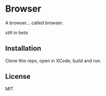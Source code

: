 Browser
=======

A browser... called browser.

*still in beta*

Installation
------------

Clone this repo, open in XCode, build and run.

License
-------

MIT
